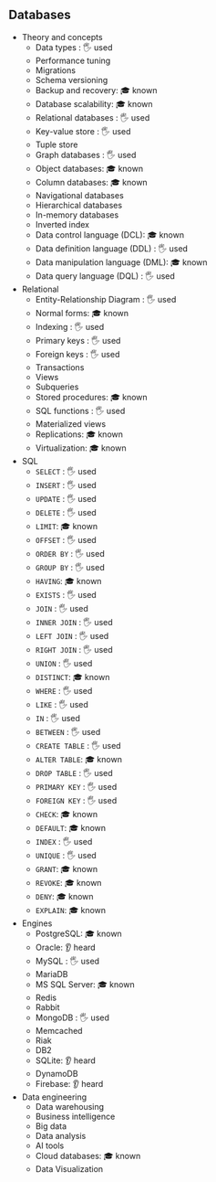 ## Databases

- Theory and concepts
  - Data types \: 🖐️ used
  - Performance tuning
  - Migrations
  - Schema versioning
  - Backup and recovery: 🎓 known
  - Database scalability: 🎓 known
  - Relational databases \: 🖐️ used
  - Key-value store \: 🖐️ used
  - Tuple store
  - Graph databases \: 🖐️ used
  - Object databases: 🎓 known
  - Column databases: 🎓 known
  - Navigational databases
  - Hierarchical databases
  - In-memory databases
  - Inverted index
  - Data control language (DCL): 🎓 known
  - Data definition language (DDL) \: 🖐️ used
  - Data manipulation language (DML): 🎓 known
  - Data query language (DQL) \: 🖐️ used
- Relational
  - Entity-Relationship Diagram \: 🖐️ used
  - Normal forms: 🎓 known
  - Indexing \: 🖐️ used
  - Primary keys \: 🖐️ used
  - Foreign keys \: 🖐️ used
  - Transactions
  - Views
  - Subqueries
  - Stored procedures: 🎓 known
  - SQL functions \: 🖐️ used
  - Materialized views
  - Replications: 🎓 known
  - Virtualization: 🎓 known
- SQL
  - `SELECT` \: 🖐️ used
  - `INSERT` \: 🖐️ used
  - `UPDATE` \: 🖐️ used
  - `DELETE` \: 🖐️ used
  - `LIMIT`: 🎓 known
  - `OFFSET` \: 🖐️ used
  - `ORDER BY` \: 🖐️ used
  - `GROUP BY` \: 🖐️ used
  - `HAVING`: 🎓 known
  - `EXISTS` \: 🖐️ used
  - `JOIN` \: 🖐️ used
  - `INNER JOIN` \: 🖐️ used
  - `LEFT JOIN` \: 🖐️ used
  - `RIGHT JOIN` \: 🖐️ used
  - `UNION` \: 🖐️ used
  - `DISTINCT`: 🎓 known
  - `WHERE` \: 🖐️ used
  - `LIKE` \: 🖐️ used
  - `IN` \: 🖐️ used
  - `BETWEEN` \: 🖐️ used
  - `CREATE TABLE` \: 🖐️ used
  - `ALTER TABLE`: 🎓 known
  - `DROP TABLE` \: 🖐️ used
  - `PRIMARY KEY` \: 🖐️ used
  - `FOREIGN KEY` \: 🖐️ used
  - `CHECK`: 🎓 known
  - `DEFAULT`: 🎓 known
  - `INDEX` \: 🖐️ used
  - `UNIQUE` \: 🖐️ used
  - `GRANT`: 🎓 known
  - `REVOKE`: 🎓 known
  - `DENY`: 🎓 known
  - `EXPLAIN`: 🎓 known
- Engines
  - PostgreSQL: 🎓 known
  - Oracle: 👂 heard
  - MySQL \: 🖐️ used
  - MariaDB
  - MS SQL Server: 🎓 known
  - Redis
  - Rabbit
  - MongoDB \: 🖐️ used
  - Memcached
  - Riak
  - DB2
  - SQLite: 👂 heard
  - DynamoDB
  - Firebase: 👂 heard
- Data engineering
  - Data warehousing
  - Business intelligence
  - Big data
  - Data analysis
  - AI tools
  - Cloud databases: 🎓 known
  - Data Visualization
